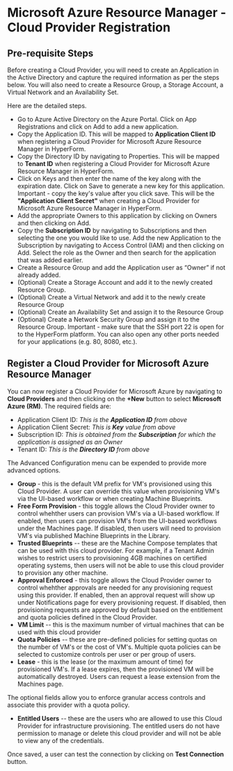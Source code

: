 <figure>
<img src="http://www.hypergrid.com/wp-content/themes/hypergrid/img/logo.png" alt="" />
</figure>

Microsoft Azure Resource Manager - Cloud Provider Registration
===========================

##   Pre-requisite Steps

Before creating a Cloud Provider, you will need to create an Application in the Active Directory and capture the required information as per the steps below. You will also need to create a Resource Group, a Storage Account, a Virtual Network and an Availability Set.

Here are the detailed steps.
-   Go to Azure Active Directory on the Azure Portal. Click on App Registrations and click on Add to add a new application.
-   Copy the Application ID. This will be mapped to **Application Client ID** when registering a Cloud Provider for Microsoft Azure Resource Manager in HyperForm.
-   Copy the Directory ID by navigating to Properties. This will be mapped to **Tenant ID** when registering a Cloud Provider for Microsoft Azure Resource Manager in HyperForm.
-   Click on Keys and then enter the name of the key along with the expiration date. Click on Save to generate a new key for this application. Important - copy the key's value after you click save. This will be the **"Application Client Secret"** when creating a Cloud Provider for Microsoft Azure Resource Manager in HyperForm.
-   Add the appropriate Owners to this application by clicking on Owners and then clicking on Add.
-   Copy the **Subscription ID** by navigating to Subscriptions and then selecting the one you would like to use. Add the new Application to the Subscription by navigating to Access Control (IAM) and then clicking on Add. Select the role as the Owner and then search for the application that was added earlier.
-   Create a Resource Group and add the Application user as “Owner” if not already added.
-   (Optional) Create a Storage Account and add it to the newly created Resource Group.
-   (Optional) Create a Virtual Network and add it to the newly create Resource Group
-   (Optional) Create an Availability Set and assign it to the Resource Group
-   (Optional) Create a Network Security Group and assign it to the Resource Group. Important - make sure that the SSH port 22 is open for to the HyperForm platform. You can also open any other ports needed for your applications (e.g. 80, 8080, etc.).

##   Register a Cloud Provider for Microsoft Azure Resource Manager

You can now register a Cloud Provider for Microsoft Azure by navigating to **Cloud Providers** and then clicking on the **+New** button to select **Microsoft Azure (RM)**. The required fields are:
-   Application Client ID: *This is the **Application ID** from above*
-   Application Client Secret: *This is **Key** value from above*
-   Subscription ID: *This is obtained from the **Subscription** for which the application is assigned as an Owner*
-   Tenant ID: *This is the **Directory ID** from above*

The Advanced Configuration menu can be expended to provide more advanced options.
-   **Group** - this is the default VM prefix for VM's provisioned using this Cloud Provider. A user can override this value when provisioning VM's via the UI-based workflow or when creating Machine Blueprints.
-   **Free Form Provision** - this toggle allows the Cloud Provider owner to control whehther users can provision VM's via a UI-based workflow. If enabled, then users can provision VM's from the UI-based workflows under the Machines page. If disabled, then users will need to provision VM's via published Machine Blueprints in the Library.
-   **Trusted Blueprints** -- these are the Machine Compose templates that can be used with this cloud provider. For example, if a Tenant Admin wishes to restrict users to provisioning 4GB machines on certified operating systems, then users will not be able to use this cloud provider to provision any other machine.
-   **Approval Enforced** - this toggle allows the Cloud Provider owner to control whehther approvals are needed for any provisioning request using this provider. If enabled, then an approval request will show up under Notifications page for every provisioning request. If disabled, then provisioning requests are approved by default based on the entitlement and quota policies defined in the Cloud Provider.
-   **VM Limit** -- this is the maximum number of virtual machines that can be used with this cloud provider
-   **Quota Policies** -- these are pre-defined policies for setting quotas on the number of VM's or the cost of VM's. Multiple quota policies can be selected to customize controls per user or per group of users.
-   **Lease** - this is the lease (or the maximum amount of time) for provisioned VM's. If a lease expires, then the provisioned VM will be automatically destroyed. Users can request a lease extension from the Machines page.

The optional fields allow you to enforce granular access controls and associate this provider with a quota policy.
-   **Entitled Users** -- these are the users who are allowed to use this Cloud Provider for infrastructure provisioning. The entitled users do not have permission to manage or delete this cloud provider and will not be able to view any of the credentials.

Once saved, a user can test the connection by clicking on **Test Connection** button.

